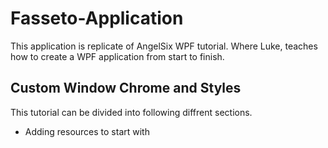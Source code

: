 # Fasseto-Application

This application is replicate of AngelSix WPF tutorial. 
Where Luke, teaches how to create a WPF application from start to finish.

## Custom Window Chrome and Styles

This tutorial can be divided into following diffrent sections.

- Adding resources to start with
